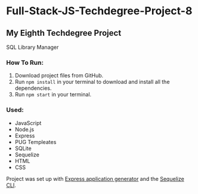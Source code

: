 # Full-Stack-JS-Techdegree-Project-8
## My Eighth Techdegree Project

SQL Library Manager  

### How To Run:
1. Download project files from GitHub.
2. Run `npm install` in your terminal to download and install all the dependencies.
3. Run `npm start` in your terminal.

### Used:  
- JavaScript
- Node.js
- Express
- PUG Templeates
- SQLite
- Sequelize
- HTML
- CSS

Project was set up with [Express application generator](https://expressjs.com/en/starter/generator.html) and the [Sequelize CLI](https://www.npmjs.com/package/sequelize-cli).  
